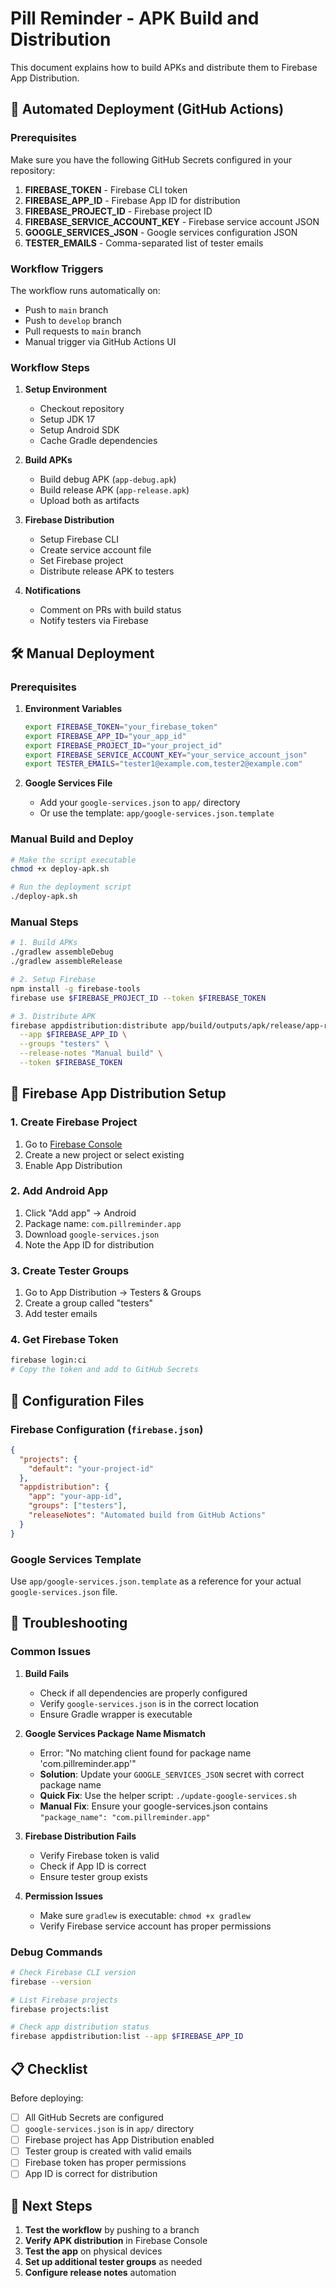 # Pill Reminder - APK Build and Distribution

This document explains how to build APKs and distribute them to Firebase App Distribution.

## 🚀 Automated Deployment (GitHub Actions)

### Prerequisites

Make sure you have the following GitHub Secrets configured in your repository:

1. **FIREBASE_TOKEN** - Firebase CLI token
2. **FIREBASE_APP_ID** - Firebase App ID for distribution
3. **FIREBASE_PROJECT_ID** - Firebase project ID
4. **FIREBASE_SERVICE_ACCOUNT_KEY** - Firebase service account JSON
5. **GOOGLE_SERVICES_JSON** - Google services configuration JSON
6. **TESTER_EMAILS** - Comma-separated list of tester emails

### Workflow Triggers

The workflow runs automatically on:
- Push to `main` branch
- Push to `develop` branch
- Pull requests to `main` branch
- Manual trigger via GitHub Actions UI

### Workflow Steps

1. **Setup Environment**
   - Checkout repository
   - Setup JDK 17
   - Setup Android SDK
   - Cache Gradle dependencies

2. **Build APKs**
   - Build debug APK (`app-debug.apk`)
   - Build release APK (`app-release.apk`)
   - Upload both as artifacts

3. **Firebase Distribution**
   - Setup Firebase CLI
   - Create service account file
   - Set Firebase project
   - Distribute release APK to testers

4. **Notifications**
   - Comment on PRs with build status
   - Notify testers via Firebase

## 🛠️ Manual Deployment

### Prerequisites

1. **Environment Variables**
   ```bash
   export FIREBASE_TOKEN="your_firebase_token"
   export FIREBASE_APP_ID="your_app_id"
   export FIREBASE_PROJECT_ID="your_project_id"
   export FIREBASE_SERVICE_ACCOUNT_KEY="your_service_account_json"
   export TESTER_EMAILS="tester1@example.com,tester2@example.com"
   ```

2. **Google Services File**
   - Add your `google-services.json` to `app/` directory
   - Or use the template: `app/google-services.json.template`

### Manual Build and Deploy

```bash
# Make the script executable
chmod +x deploy-apk.sh

# Run the deployment script
./deploy-apk.sh
```

### Manual Steps

```bash
# 1. Build APKs
./gradlew assembleDebug
./gradlew assembleRelease

# 2. Setup Firebase
npm install -g firebase-tools
firebase use $FIREBASE_PROJECT_ID --token $FIREBASE_TOKEN

# 3. Distribute APK
firebase appdistribution:distribute app/build/outputs/apk/release/app-release.apk \
  --app $FIREBASE_APP_ID \
  --groups "testers" \
  --release-notes "Manual build" \
  --token $FIREBASE_TOKEN
```

## 📱 Firebase App Distribution Setup

### 1. Create Firebase Project
1. Go to [Firebase Console](https://console.firebase.google.com/)
2. Create a new project or select existing
3. Enable App Distribution

### 2. Add Android App
1. Click "Add app" → Android
2. Package name: `com.pillreminder.app`
3. Download `google-services.json`
4. Note the App ID for distribution

### 3. Create Tester Groups
1. Go to App Distribution → Testers & Groups
2. Create a group called "testers"
3. Add tester emails

### 4. Get Firebase Token
```bash
firebase login:ci
# Copy the token and add to GitHub Secrets
```

## 🔧 Configuration Files

### Firebase Configuration (`firebase.json`)
```json
{
  "projects": {
    "default": "your-project-id"
  },
  "appdistribution": {
    "app": "your-app-id",
    "groups": ["testers"],
    "releaseNotes": "Automated build from GitHub Actions"
  }
}
```

### Google Services Template
Use `app/google-services.json.template` as a reference for your actual `google-services.json` file.

## 🐛 Troubleshooting

### Common Issues

1. **Build Fails**
   - Check if all dependencies are properly configured
   - Verify `google-services.json` is in the correct location
   - Ensure Gradle wrapper is executable

2. **Google Services Package Name Mismatch**
   - Error: "No matching client found for package name 'com.pillreminder.app'"
   - **Solution**: Update your `GOOGLE_SERVICES_JSON` secret with correct package name
   - **Quick Fix**: Use the helper script: `./update-google-services.sh`
   - **Manual Fix**: Ensure your google-services.json contains `"package_name": "com.pillreminder.app"`

3. **Firebase Distribution Fails**
   - Verify Firebase token is valid
   - Check if App ID is correct
   - Ensure tester group exists

4. **Permission Issues**
   - Make sure `gradlew` is executable: `chmod +x gradlew`
   - Verify Firebase service account has proper permissions

### Debug Commands

```bash
# Check Firebase CLI version
firebase --version

# List Firebase projects
firebase projects:list

# Check app distribution status
firebase appdistribution:list --app $FIREBASE_APP_ID
```

## 📋 Checklist

Before deploying:

- [ ] All GitHub Secrets are configured
- [ ] `google-services.json` is in `app/` directory
- [ ] Firebase project has App Distribution enabled
- [ ] Tester group is created with valid emails
- [ ] Firebase token has proper permissions
- [ ] App ID is correct for distribution

## 🎯 Next Steps

1. **Test the workflow** by pushing to a branch
2. **Verify APK distribution** in Firebase Console
3. **Test the app** on physical devices
4. **Set up additional tester groups** as needed
5. **Configure release notes** automation
